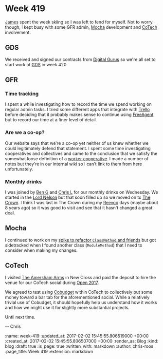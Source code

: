 Week 419
========

[James][james-mead] spent the week skiing so I was left to fend for myself. Not to worry though, I kept busy with some GFR admin, [Mocha][mocha-rb] development and [CoTech][co-tech] involvement.

## GDS

We received and signed our contracts from [Digital Gurus][digital-gurus] so we're all set to start work at [GDS][gds] in week 420.

## GFR

### Time tracking

I spent a while investigating how to record the time we spend working on regular admin tasks. I tried some different apps that integrate with [Trello][trello] before deciding that it probably makes sense to continue using [FreeAgent][free-agent] but to record our time at a finer level of detail.

### Are we a co-op?

Our website says that we're a co-op yet neither of us knew whether we could legitimately defend that statement. I spent some time investigating cooperatives and collectives and came to the conclusion that we satisfy the somewhat loose definition of a [worker cooperative][worker-cooperative]. I made a number of notes but they're in our internal wiki so I can't link to them from here unfortunately.

### Monthly drinks

I was joined by [Ben G][ben-griffiths] and [Chris L][chris-lowis] for our monthly drinks on Wednesday. We started in the [Lord Nelson][lord-nelson] but that soon filled up so we moved on to [The Crown][the-crown]. I think I was last in The Crown during my [Reevoo][reevoo] days (maybe about 8 years ago) so it was good to visit and see that it hasn't changed a great deal.

## Mocha

I continued to work on my [spike to refactor `ClassMethod` and friends][mocha-pr-269] but got sidetracked when I found another class (`ModuleMethod`) that I need to consider when making my changes.

## CoTech

I visited [The Amersham Arms][amersham-arms] in New Cross and paid the deposit to hire the venue for our CoTech social during [Open 2017][open-2017].

We agreed to test using [Cobudget][cobudget] within CoTech to collectively put some money toward a bar tab for the aforementioned social. While a relatively trivial use of Cobudget, it should hopefully help us understand how it works and how we might use it for slightly more substantial projects.

Until next time.

-- Chris

[amersham-arms]: http://www.theamershamarms.co.uk/
[ben-griffiths]: https://twitter.com/beng
[chris-lowis]: http://blog.chrislowis.co.uk/
[co-tech]: https://wiki.coops.tech/wiki/Main_Page
[cobudget]: http://cobudget.co/
[digital-gurus]: http://www.digitalgurus.co.uk/
[free-agent]: https://www.freeagent.com/
[gds]: https://gds.blog.gov.uk/
[james-mead]: /james-mead
[lord-nelson]: http://www.lordnelsonsouthwark.com/
[mocha-pr-269]: https://github.com/freerange/mocha/pull/269
[mocha-rb]: https://github.com/freerange/mocha
[open-2017]: https://2017.open.coop/
[reevoo]: https://www.reevoo.com/
[the-crown]: https://twitter.com/crownsouthwark?lang=en
[Trello]: https://trello.com/
[worker-cooperative]: https://en.wikipedia.org/wiki/Worker_cooperative

:name: week-419
:updated_at: 2017-02-02 15:45:55.806519000 +00:00
:created_at: 2017-02-02 15:45:55.806507000 +00:00
:render_as: Blog
:kind: blog
:draft: true
:is_page: true
:written_with: markdown
:author: chris-roos
:page_title: Week 419
:extension: markdown
